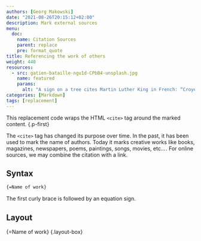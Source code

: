```yaml
---
authors: [Georg Makowski]
date: "2021-08-26T20:15:12+02:00"
description: Mark external sources 
menu:
  doc:
    name: Citation Sources
    parent: replace
    pre: format_quote
title: Referencing the work of others
weight: 440
resources: 
  - src: gatien-bataille-ngu1d-CPbB4-unsplash.jpg
    name: featured
    params:
      alt: "A sign on a tree cites Martin Luther King in French: “Croyez en vos rêves et ils se réaliseront peut-être. Croyez en vous et ils se réaliseron sûrement.”"
categories: [Markdown]
tags: [replacement] 
---
```


This replacement code wraps the HTML `<cite>` tag around the marked content.
{.p-first}
<!--more-->

The `<cite>` tag has changed its purpose over time. In the past, it has been used to mark the name of authors. Today it marks creative works like books, magazines, newspapers, poems, paintings, songs, movies, etc…&hairsp;. For online sources, we may combine the citation with a link.

## Syntax

```md {.left-in}
{‍=Name of work} 
```

The first curly brace is followed by an equation sign.

## Layout

{=Name of work}
{.layout-box}
